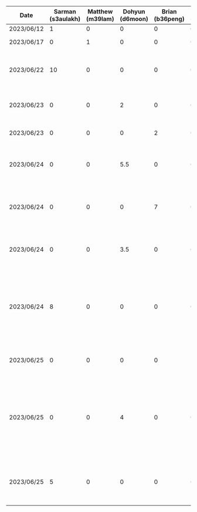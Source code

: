 | Date  | Sarman (s3aulakh)  | Matthew (m39lam) | Dohyun (d6moon) | Brian (b36peng) | William (w29tam) | Daniel (dzotkin) | Task |
|---|---|---|---|---|---|---|---|
| 2023/06/12  | 1 | 0 | 0 | 0 | 0 | 0 | Setup Repo |
| 2023/06/17  | 0 | 1 | 0 | 0 | 0 | 0 | Setup Android App |
| 2023/06/22  | 10 | 0 | 0 | 0 | 0 | 0 | Setup navbar and basic screens for navigation |
| 2023/06/23  | 0 | 0 | 2 | 0 | 0 | 0 | Setup initial feedback Page for the app |
| 2023/06/23  | 0 | 0 | 0 | 2 | 0 | 0 | Initial setup for rate your day page |
| 2023/06/24  | 0 | 0 | 5.5 | 0 | 0 | 0 | Add bars and metrics examples in the feedback page |
| 2023/06/24  | 0 | 0 | 0 | 7 | 0 | 0 | Preparing Rate Your Day page for initial demo and adding it to the navbar |
| 2023/06/24  | 0 | 0 | 3.5 | 0 | 0 | 0 | Add bars and metrics examples in the feedback page |
| 2023/06/24  | 8 | 0 | 0 | 0 | 0 | 0 | Firebase setup, Firebase Auth, Login Page, Sign in Page, User State, general rebase of project |
| 2023/06/25  | 0 | 0 | 0 | 0 | 11 | 0 | Created the initial design for the profile page |
| 2023/06/25  | 0 | 0 | 4 | 0 | 0 | 0 | Merge Feedback page with homescreen with homescreen message displayed on top of the feedback bars |
| 2023/06/25  | 5 | 0 | 0 | 0 | 0 | 0 | Firebase signout configuration and UI, fixed user creation bugs |
